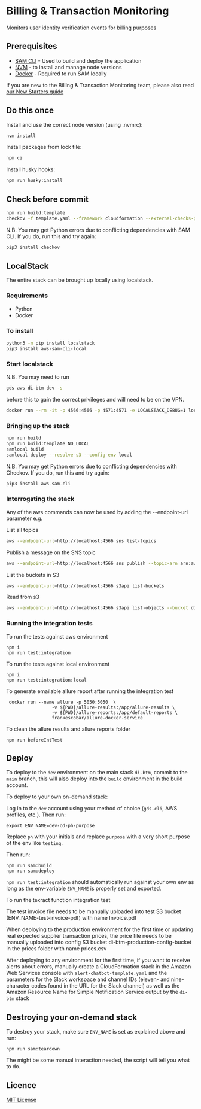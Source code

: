 # Billing & Transaction Monitoring

Monitors user identity verification events for billing purposes

## Prerequisites

- [SAM CLI](https://docs.aws.amazon.com/serverless-application-model/latest/developerguide/serverless-sam-cli-install.html) - Used to build and deploy the application
- [NVM](https://github.com/nvm-sh/nvm) - to install and manage node versions
- [Docker](https://docs.docker.com/get-docker/) - Required to run SAM locally

If you are new to the Billing & Transaction Monitoring team, please also read [our New Starters guide](https://govukverify.atlassian.net/l/cp/XMirz7JE)

## Do this once

Install and use the correct node version (using .nvmrc):

```sh
nvm install
```

Install packages from lock file:

```sh
npm ci
```

Install husky hooks:

```sh
npm run husky:install
```

## Check before commit

```sh
npm run build:template
checkov -f template.yaml --framework cloudformation --external-checks-git git@github.com:alphagov/di-devplatform-checkov-hook.git//src/gds_digitalidentity_checkovhook/custom_policies
```

N.B. You may get Python errors due to conflicting dependencies with SAM CLI. If you do, run this and try again:

```sh
pip3 install checkov
```

## LocalStack

The entire stack can be brought up locally using localstack.

### Requirements

- Python
- Docker

### To install

```sh
python3 -m pip install localstack
pip3 install aws-sam-cli-local
```

### Start localstack

N.B. You may need to run

```sh
gds aws di-btm-dev -s
```

before this to gain the correct privileges and will need to be on the VPN.

```sh
docker run --rm -it -p 4566:4566 -p 4571:4571 -e LOCALSTACK_DEBUG=1 localstack/localstack
```

### Bringing up the stack

```sh
npm run build
npm run build:template NO_LOCAL
samlocal build
samlocal deploy --resolve-s3 --config-env local
```

N.B. You may get Python errors due to conflicting dependencies with Checkov. If you do, run this and try again:

```sh
pip3 install aws-sam-cli
```

### Interrogating the stack

Any of the aws commands can now be used by adding the --endpoint-url parameter e.g.

List all topics

```sh
aws --endpoint-url=http://localhost:4566 sns list-topics
```

Publish a message on the SNS topic

```sh
aws --endpoint-url=http://localhost:4566 sns publish --topic-arn arn:aws:sns:eu-west-2:000000000000:TestTxMATopic --message '{"event_id":"67e5-4b66-a403","timestamp":1668124800000,"timestamp_formatted":"2022-11-11T09:26:18.000Z","event_name":"IPV_KBV_CRI_REQUEST_SENT","component_id":"https://test.gov.uk","user":{"user_id":"testUser-01","ip_address":"000.000.000.000, 10.1.60.000","session_id":"4c52152e-ee0","govuk_signin_journey_id":"b85cb29c-b1e7"},"restricted":{"name":[{"nameParts":[{"type":"GivenName","value":"Melissa"},{"type":"FamilyName","value":"Pereira"}]}],"birthDate":[{"value":"1959-08-23"}],"address":[{"uprn":100120012077,"buildingNumber":"8","streetName":"HADLEY ROAD","addressLocality":"BATH","postalCode":"BA2 5AA","addressCountry":"GB","validFrom":"2014-01-01"}]},"reIngestCount":0, "client_id": "client1",}'
```

List the buckets in S3

```sh
aws --endpoint-url=http://localhost:4566 s3api list-buckets
```

Read from s3

```sh
aws --endpoint-url=http://localhost:4566 s3api list-objects --bucket di-btm-storagebucket-fc161d3a
```

### Running the integration tests

To run the tests against aws environment

```
npm i
npm run test:integration

```

To run the tests against local environment

```
npm i
npm run test:integration:local
```

To generate emailable allure report after running the integration test

```
 docker run --name allure -p 5050:5050  \
                 -v ${PWD}/allure-results:/app/allure-results \
                 -v ${PWD}/allure-reports:/app/default-reports \
                 frankescobar/allure-docker-service
```

To clean the allure results and allure reports folder

```
npm run beforeIntTest
```

## Deploy

To deploy to the `dev` environment on the main stack `di-btm`, commit to the `main` branch, this will also deploy into
the `build` environment in the build account.

To deploy to your own on-demand stack:

Log in to the `dev` account using your method of choice (`gds-cli`, AWS profiles, etc.).
Then run:

```
export ENV_NAME=dev-od-ph-purpose
```

Replace `ph` with your initials and replace `purpose` with a very short purpose of the env like `testing`.

Then run:

```
npm run sam:build
npm run sam:deploy
```

`npm run test:integration` should automatically run against your own env as long as the env-variable `ENV_NAME` is
properly set and exported.

To run the texract function integration test

The test invoice file needs to be manually uploaded into test S3 bucket (ENV_NAME-test-invoice-pdf) with name Invoice.pdf

When deploying to the production environment for the first time or updating real expected supplier transaction prices,
the price file needs to be manually uploaded into config S3 bucket di-btm-production-config-bucket in the prices folder
with name prices.csv

After deploying to any environment for the first time, if you want to receive alerts about errors, manually create a
CloudFormation stack in the Amazon Web Services console with `alert-chatbot-template.yaml` and the parameters for the
Slack workspace and channel IDs (eleven- and nine-character codes found in the URL for the Slack channel) as well as
the Amazon Resource Name for Simple Notification Service output by the `di-btm` stack

## Destroying your on-demand stack

To destroy your stack, make sure `ENV_NAME` is set as explained above and run:

```
npm run sam:teardown
```

The might be some manual interaction needed, the script will tell you what to do.

## Licence

[MIT License](LICENCE)
